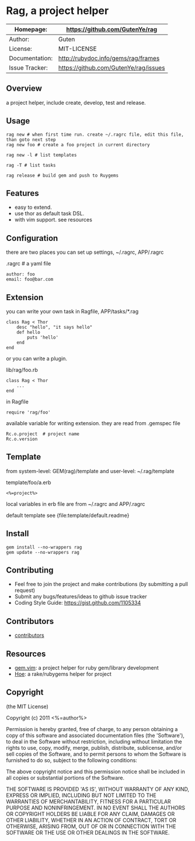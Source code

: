 Rag, a project helper
=====================

| Homepage:      |  https://github.com/GutenYe/rag       |
|----------------|---------------------------------------|
| Author:	       | Guten                                 |
| License:       | MIT-LICENSE                           |
| Documentation: | http://rubydoc.info/gems/rag/frames   |
| Issue Tracker: | https://github.com/GutenYe/rag/issues |

Overview
--------

a project helper, include create, develop, test and release.

Usage
-----

	rag new # when first time run. create ~/.ragrc file, edit this file, than goto next step
	rag new foo # create a foo project in current directory

	rag new -l # list templates

	rag -T # list tasks

	rag release # build gem and push to Ruygems


Features
--------

* easy to extend.
* use thor as default task DSL.
* with vim support. see resources 

Configuration
-------------

there are two places you can set up settings, ~/.ragrc, APP/.ragrc

.ragrc # a yaml file

	author: foo
	email: foo@bar.com

Extension
---------
 
you can write your own task in Ragfile, APP/tasks/\*.rag

	class Rag < Thor
		desc "hello", "it says hello"
		def hello
			puts 'hello'
		end
	end

or you can write a plugin.
	
lib/rag/foo.rb
	
	class Rag < Thor
		...
	end

in Ragfile

	require 'rag/foo'

available variable for writing extension. they are read from .gemspec file

	Rc.o.project  # project name
	Rc.o.version


Template
--------

from system-level: GEM(rag)/template and user-level: ~/.rag/template

template/foo/a.erb

	<%=project%>

local variables in erb file are from ~/.ragrc and APP/.ragrc

default template see {file:template/default.readme}

Install
----------

	gem install --no-wrappers rag
	gem update --no-wrappers rag

Contributing
-------------

* Feel free to join the project and make contributions (by submitting a pull request)
* Submit any bugs/features/ideas to github issue tracker
* Coding Style Guide: https://gist.github.com/1105334

Contributors
------------

* [contributors](https://github.com/GutenYe/rag/contributors)


Resources
---------

* [gem.vim](https://github.com/GutenYe/gem.vim): a project helper for ruby gem/library development
* [Hoe](https://github.com/seattlerb/hoe): a rake/rubygems helper for project


Copyright
---------

(the MIT License)

Copyright (c) 2011 <%=author%>

Permission is hereby granted, free of charge, to any person obtaining a copy of this software and associated documentation files (the 'Software'), to deal in the Software without restriction, including without limitation the rights to use, copy, modify, merge, publish, distribute, sublicense, and/or sell copies of the Software, and to permit persons to whom the Software is furnished to do so, subject to the following conditions:

The above copyright notice and this permission notice shall be included in all copies or substantial portions of the Software.

THE SOFTWARE IS PROVIDED 'AS IS', WITHOUT WARRANTY OF ANY KIND, EXPRESS OR IMPLIED, INCLUDING BUT NOT LIMITED TO THE WARRANTIES OF MERCHANTABILITY, FITNESS FOR A PARTICULAR PURPOSE AND NONINFRINGEMENT.  IN NO EVENT SHALL THE AUTHORS OR COPYRIGHT HOLDERS BE LIABLE FOR ANY CLAIM, DAMAGES OR OTHER LIABILITY, WHETHER IN AN ACTION OF CONTRACT, TORT OR OTHERWISE, ARISING FROM, OUT OF OR IN CONNECTION WITH THE SOFTWARE OR THE USE OR OTHER DEALINGS IN THE SOFTWARE.
